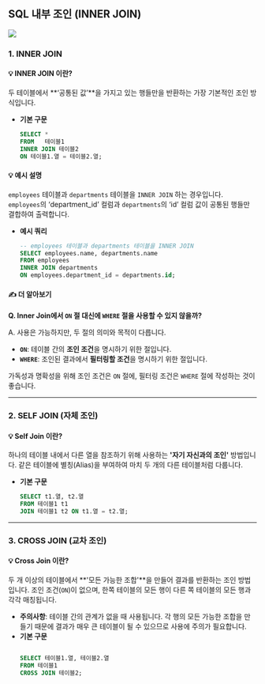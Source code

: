 ## SQL 내부 조인 (INNER JOIN)

![](https://img1.daumcdn.net/thumb/R1280x0/?scode=mtistory2&fname=https%3A%2F%2Fblog.kakaocdn.net%2Fdna%2Fb2lmYC%2FbtriuVt15d5%2FAAAAAAAAAAAAAAAAAAAAAJwPSOOc_Cozo_ByUpv6-EVPTPtuHWq9I5SjY9yT8Ssv%2Fimg.png%3Fcredential%3DyqXZFxpELC7KVnFOS48ylbz2pIh7yKj8%26expires%3D1759244399%26allow_ip%3D%26allow_referer%3D%26signature%3DzqqTCW7RNtrnWfN3KYgdGiBjcs0%253D)

### 1\. INNER JOIN

#### 💡 INNER JOIN 이란?

두 테이블에서 \*\*‘공통된 값’\*\*을 가지고 있는 행들만을 반환하는 가장 기본적인 조인 방식입니다.

- **기본 구문**
  ```sql
  SELECT *
  FROM   테이블1
  INNER JOIN 테이블2
  ON 테이블1.열 = 테이블2.열;
  ```

#### 💡 예시 설명

`employees` 테이블과 `departments` 테이블을 `INNER JOIN` 하는 경우입니다. `employees`의 ‘department\_id’ 컬럼과 `departments`의 ‘id’ 컬럼 값이 공통된 행들만 결합하여 출력합니다.

- **예시 쿼리**
  ```sql
  -- employees 테이블과 departments 테이블을 INNER JOIN
  SELECT employees.name, departments.name
  FROM employees
  INNER JOIN departments
  ON employees.department_id = departments.id;
  ```

#### ✍️ 더 알아보기

**Q. Inner Join에서 `ON` 절 대신에 `WHERE` 절을 사용할 수 있지 않을까?**

A. 사용은 가능하지만, 두 절의 의미와 목적이 다릅니다.

- **`ON`**: 테이블 간의 **조인 조건**을 명시하기 위한 절입니다.
- **`WHERE`**: 조인된 결과에서 **필터링할 조건**을 명시하기 위한 절입니다.

가독성과 명확성을 위해 조인 조건은 `ON` 절에, 필터링 조건은 `WHERE` 절에 작성하는 것이 좋습니다.

-----

### 2\. SELF JOIN (자체 조인)

#### 💡 Self Join 이란?

하나의 테이블 내에서 다른 열을 참조하기 위해 사용하는 **'자기 자신과의 조인'** 방법입니다. 같은 테이블에 별칭(Alias)을 부여하여 마치 두 개의 다른 테이블처럼 다룹니다.

- **기본 구문**
  ```sql
  SELECT t1.열, t2.열
  FROM 테이블1 t1
  JOIN 테이블1 t2 ON t1.열 = t2.열;
  ```

-----

### 3\. CROSS JOIN (교차 조인)

#### 💡 Cross Join 이란?

두 개 이상의 테이블에서 \*\*'모든 가능한 조합'\*\*을 만들어 결과를 반환하는 조인 방법입니다. 조인 조건(`ON`)이 없으며, 한쪽 테이블의 모든 행이 다른 쪽 테이블의 모든 행과 각각 매칭됩니다.

- **주의사항**: 테이블 간의 관계가 없을 때 사용됩니다. 각 행의 모든 가능한 조합을 만들기 때문에 결과가 매우 큰 테이블이 될 수 있으므로 사용에 주의가 필요합니다.
- **기본 구문**
  ```sql
  
  SELECT 테이블1.열, 테이블2.열
  FROM 테이블1
  CROSS JOIN 테이블2;
  ```